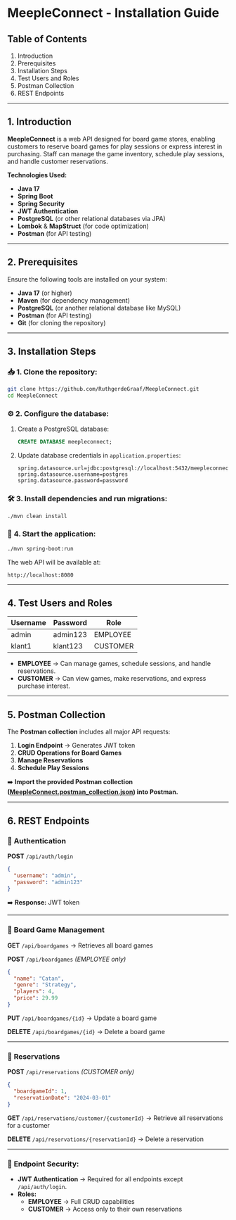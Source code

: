 # **MeepleConnect - Installation Guide**

## **Table of Contents**
1. Introduction
2. Prerequisites
3. Installation Steps
4. Test Users and Roles
5. Postman Collection
6. REST Endpoints

---

## **1. Introduction**

**MeepleConnect** is a web API designed for board game stores, enabling customers to reserve board games for play sessions or express interest in purchasing. Staff can manage the game inventory, schedule play sessions, and handle customer reservations.

**Technologies Used:**
- **Java 17**
- **Spring Boot**
- **Spring Security**
- **JWT Authentication**
- **PostgreSQL** (or other relational databases via JPA)
- **Lombok** & **MapStruct** (for code optimization)
- **Postman** (for API testing)

---

## **2. Prerequisites**

Ensure the following tools are installed on your system:

- **Java 17** (or higher)
- **Maven** (for dependency management)
- **PostgreSQL** (or another relational database like MySQL)
- **Postman** (for API testing)
- **Git** (for cloning the repository)

---

## **3. Installation Steps**

### 📥 **1. Clone the repository:**
```bash
git clone https://github.com/RuthgerdeGraaf/MeepleConnect.git
cd MeepleConnect
```

### ⚙️ **2. Configure the database:**
1. Create a PostgreSQL database:
   ```sql
   CREATE DATABASE meepleconnect;
   ```
2. Update database credentials in `application.properties`:
   ```properties
   spring.datasource.url=jdbc:postgresql://localhost:5432/meepleconnect
   spring.datasource.username=postgres
   spring.datasource.password=password
   ```

### 🛠️ **3. Install dependencies and run migrations:**
```bash
./mvn clean install
```

### 🚀 **4. Start the application:**
```bash
./mvn spring-boot:run
```

The web API will be available at:
```
http://localhost:8080
```

---

## **4. Test Users and Roles**

| **Username** | **Password** | **Role**    |
|--------------|--------------|-------------|
| admin        | admin123     | EMPLOYEE    |
| klant1       | klant123     | CUSTOMER    |

- **EMPLOYEE** → Can manage games, schedule sessions, and handle reservations.
- **CUSTOMER** → Can view games, make reservations, and express purchase interest.

---

## **5. Postman Collection**

The **Postman collection** includes all major API requests:

1. **Login Endpoint** → Generates JWT token
2. **CRUD Operations for Board Games**
3. **Manage Reservations**
4. **Schedule Play Sessions**

➡️ **Import the provided Postman collection ([MeepleConnect.postman_collection.json](./MeepleConnect.postman_collection.json)) into Postman.**

---

## **6. REST Endpoints**

### 🔑 **Authentication**

**POST** `/api/auth/login`
```json
{
  "username": "admin",
  "password": "admin123"
}
```
➡️ **Response:** JWT token

---

### 🎲 **Board Game Management**

**GET** `/api/boardgames` → Retrieves all board games

**POST** `/api/boardgames` *(EMPLOYEE only)*
```json
{
  "name": "Catan",
  "genre": "Strategy",
  "players": 4,
  "price": 29.99
}
```

**PUT** `/api/boardgames/{id}` → Update a board game

**DELETE** `/api/boardgames/{id}` → Delete a board game

---

### 📅 **Reservations**

**POST** `/api/reservations` *(CUSTOMER only)*
```json
{
  "boardgameId": 1,
  "reservationDate": "2024-03-01"
}
```

**GET** `/api/reservations/customer/{customerId}` → Retrieve all reservations for a customer

**DELETE** `/api/reservations/{reservationId}` → Delete a reservation

---

### 📄 **Endpoint Security:**
- **JWT Authentication** → Required for all endpoints except `/api/auth/login`.
- **Roles:**
  - **EMPLOYEE** → Full CRUD capabilities
  - **CUSTOMER** → Access only to their own reservations